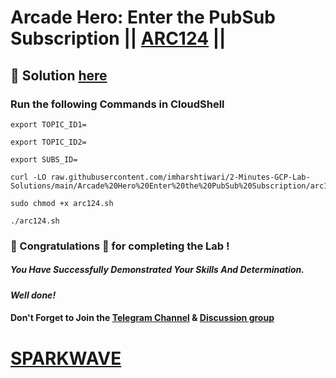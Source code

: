 # Arcade Hero: Enter the PubSub Subscription || [ARC124](https://www.cloudskillsboost.google/focuses/85627?parent=catalog) ||

## 🔑 Solution [here](https://www.youtube.com/@sparkwave.01)

### Run the following Commands in CloudShell

```
export TOPIC_ID1=

export TOPIC_ID2=

export SUBS_ID=
```
```
curl -LO raw.githubusercontent.com/imharshtiwari/2-Minutes-GCP-Lab-Solutions/main/Arcade%20Hero%20Enter%20the%20PubSub%20Subscription/arc124.sh

sudo chmod +x arc124.sh

./arc124.sh
```

### 🐼 Congratulations 🎉 for completing the Lab !

##### *You Have Successfully Demonstrated Your Skills And Determination.*

#### *Well done!*

#### Don't Forget to Join the [Telegram Channel](https://t.me/sparkwave.01) & [Discussion group](https://t.me/sparkwave.01chats)

# [SPARKWAVE](https://www.youtube.com/@sparkwave.01)

